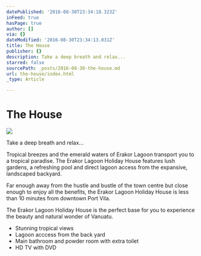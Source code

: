 ```yaml
---
datePublished: '2016-08-30T23:34:18.323Z'
inFeed: true
hasPage: true
author: []
via: {}
dateModified: '2016-08-30T23:34:13.031Z'
title: The House
publisher: {}
description: Take a deep breath and relax...
starred: false
sourcePath: _posts/2016-08-30-the-house.md
url: the-house/index.html
_type: Article

---
```

# The House
![](https://the-grid-user-content.s3-us-west-2.amazonaws.com/42b8cf87-6f6d-403c-aef6-4a7f53d5790e.jpg)

Take a deep breath and relax...

Tropical breezes and the emerald waters of Erakor Lagoon transport you to a tropical paradise. The Erakor Lagoon Holiday House features lush gardens, a refreshing pool and direct lagoon access from the expansive, landscaped backyard.

Far enough away from the hustle and bustle of the town centre but close enough to enjoy all the benefits, the Erakor Lagoon Holiday House is less than 10 minutes from downtown Port Vila.

The Erakor Lagoon Holiday House is the perfect base for you to experience the beauty and natural wonder of Vanuatu.

* Stunning tropical views
* Lagoon acccess from the back yard
* Main bathroom and powder room with extra toilet
* HD TV with DVD